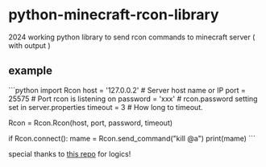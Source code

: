 # python-minecraft-rcon-library
2024 working python library to send rcon commands to minecraft server ( with output )

<h2>example</h2>
```python import Rcon
host = '127.0.0.2'  # Server host name or IP
port = 25575            # Port rcon is listening on
password = 'xxx'      # rcon.password setting set in server.properties
timeout = 3             # How long to timeout.

Rcon = Rcon.Rcon(host, port, password, timeout)

if Rcon.connect():
    mame = Rcon.send_command("kill @a")
    print(mame) ```

special thanks to [this repo](https://github.com/thedudeguy/PHP-Minecraft-Rcon) for logics!
